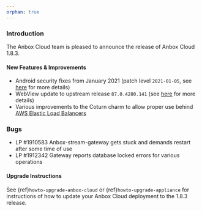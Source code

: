 ```yaml
---
orphan: true
---
```

### Introduction

The Anbox Cloud team is pleased to announce the release of Anbox Cloud 1.8.3.

#### New Features & Improvements

* Android security fixes from January 2021 (patch level `2021-01-05`, see [here](https://source.android.com/security/bulletin/2021-01-01) for more details)
* WebView update to upstream release `87.0.4280.141` (see [here](https://chromereleases.googleblog.com/2021/01/chrome-for-android-update.html) for more details)
* Various improvements to the Coturn charm to allow proper use behind [AWS Elastic Load Balancers](https://aws.amazon.com/elasticloadbalancing/)

### Bugs

* LP #1910583 Anbox-stream-gateway gets stuck and demands restart after some time of use
* LP #1912342 Gateway reports database locked errors for various operations

#### Upgrade Instructions

See {ref}`howto-upgrade-anbox-cloud` or {ref}`howto-upgrade-appliance` for instructions of how to update your Anbox Cloud deployment to the 1.8.3 release.